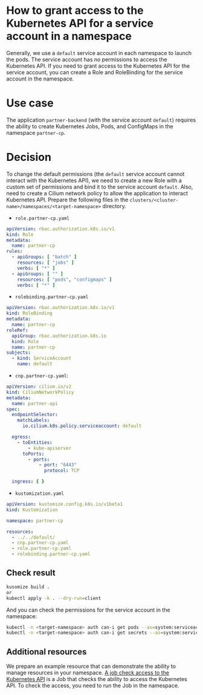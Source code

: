 How to grant access to the Kubernetes API for a service account in a namespace
=

Generally, we use a `default` service account in each namespace to launch the pods. The service account has no
permissions to access the Kubernetes API. If you need to grant access to the Kubernetes API for the service account, you
can create a Role and RoleBinding for the service account in the namespace.

# Use case

The application `partner-backend` (with the service account `default`) requires the ability to create Kubernetes Jobs,
Pods, and ConfigMaps in the namespace `partner-cp`.

# Decision

To change the default permissions (the `default` service account cannot interact with the Kubernetes API),
we need to create a new Role with a custom set of permissions and bind it to the service account `default`.
Also, need to create a Cilium network policy to allow the application to interact Kubernetes API.
Prepare the following files in the `clusters/<cluster-name>/namespaces/<target-namespace>` directory.

- `role.partner-cp.yaml`

```yaml
apiVersion: rbac.authorization.k8s.io/v1
kind: Role
metadata:
  name: partner-cp
rules:
  - apiGroups: [ "batch" ]
    resources: [ "jobs" ]
    verbs: [ "*" ]
  - apiGroups: [ "" ]
    resources: [ "pods", "configmaps" ]
    verbs: [ "*" ]
```

- `rolebinding.partner-cp.yaml`

```yaml
apiVersion: rbac.authorization.k8s.io/v1
kind: RoleBinding
metadata:
  name: partner-cp
roleRef:
  apiGroup: rbac.authorization.k8s.io
  kind: Role
  name: partner-cp
subjects:
  - kind: ServiceAccount
    name: default
```

- `cnp.partner-cp.yaml`:

```yaml
apiVersion: cilium.io/v2
kind: CiliumNetworkPolicy
metadata:
  name: partner-api
spec:
  endpointSelector:
    matchLabels:
      io.cilium.k8s.policy.serviceaccount: default

  egress:
    - toEntities:
        - kube-apiserver
      toPorts:
        - ports:
            - port: "6443"
              protocol: TCP

  ingress: { }
```

- `kustomization.yaml`

```yaml
apiVersion: kustomize.config.k8s.io/v1beta1
kind: Kustomization

namespace: partner-cp

resources:
  - ../../default/
  - cnp.partner-cp.yaml
  - role.partner-cp.yaml
  - rolebinding.partner-cp.yaml
```

## Check result

```bash
kusomize build .
or
kubectl apply -k . --dry-run=client
```

And you can check the permissions for the service account in the namespace:

```bash
kubectl -n <target-namespace> auth can-i get pods --as=system:serviceaccount:<target-namespace>:default     # yes
kubectl -n <target-namespace> auth can-i get secrets --as=system:serviceaccount:<target-namespace>:default  # no
```

## Additional resources

We prepare an example resource that can demonstrate the ability to manage resources in your namespace.
[A job check access to the Kubernetes API](check-access-to-k8s-api.yaml) is a Job that checks the ability to
access the Kubernetes API. To check the access, you need to run the Job in the namespace.
